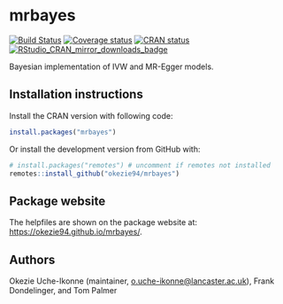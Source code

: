 # mrbayes

[![Build Status](https://github.com/okezie94/mrbayes/workflows/R-CMD-check/badge.svg)](https://github.com/okezie94/mrbayes/actions?workflow=R-CMD-check)
[![Coverage status](https://codecov.io/gh/okezie94/mrbayes/branch/master/graph/badge.svg)](https://codecov.io/github/okezie94/mrbayes?branch=master)
[![CRAN status](https://www.r-pkg.org/badges/version/mrbayes)](https://cran.r-project.org/package=mrbayes)
[![RStudio_CRAN_mirror_downloads_badge](http://cranlogs.r-pkg.org/badges/grand-total/mrbayes?color=blue)](https://CRAN.R-project.org/package=mrbayes)

Bayesian implementation of IVW and MR-Egger models.


## Installation instructions
 
Install the CRAN version with following code:
``` r
install.packages("mrbayes")
``` 

Or install the development version from GitHub with:
 
``` r
# install.packages("remotes") # uncomment if remotes not installed
remotes::install_github("okezie94/mrbayes")
```
<!--
## Docker container instructions

* Install and launch Docker desktop
* To build the Docker container image run from your terminal
```
bash dockerbuild.sh
```
* To run the Docker container run from your terminal
```
bash dockerrun.sh
```
* Then in a brower go to `http://localhost:8787/`
  * username: rstudio
  * password: pass
* Once in RStudio in the Files pane navigate to the mrbayes folder and click the `.Rproj` file to open the repo as a project
* To compile the binary files run
```r
pkgbuild::compile_dll(force = TRUE)
```
* Edit the files and recompile the binary files as needed
* To stop the container get its id with
```
docker ps
```
* And then run
```
docker stop ####
```
-->

## Package website

The helpfiles are shown on the package website at: <https://okezie94.github.io/mrbayes/>.

## Authors
Okezie Uche-Ikonne (maintainer, o.uche-ikonne@lancaster.ac.uk), Frank Dondelinger, and Tom Palmer
